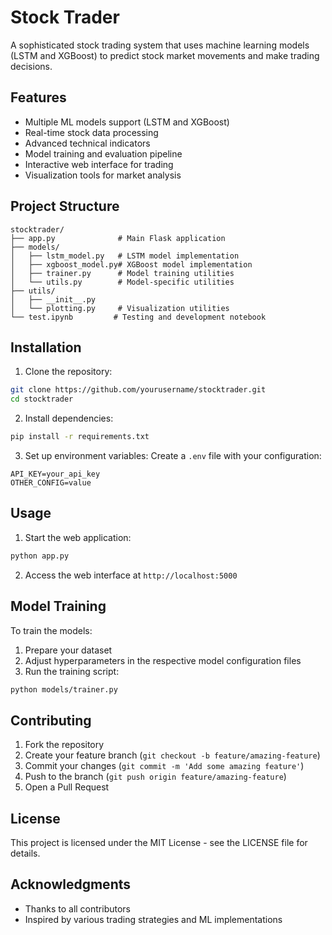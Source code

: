 # Stock Trader

A sophisticated stock trading system that uses machine learning models (LSTM and XGBoost) to predict stock market movements and make trading decisions.

## Features

- Multiple ML models support (LSTM and XGBoost)
- Real-time stock data processing
- Advanced technical indicators
- Model training and evaluation pipeline
- Interactive web interface for trading
- Visualization tools for market analysis

## Project Structure

```
stocktrader/
├── app.py              # Main Flask application
├── models/
│   ├── lstm_model.py   # LSTM model implementation
│   ├── xgboost_model.py# XGBoost model implementation
│   ├── trainer.py      # Model training utilities
│   └── utils.py        # Model-specific utilities
├── utils/
│   ├── __init__.py
│   └── plotting.py     # Visualization utilities
└── test.ipynb         # Testing and development notebook
```

## Installation

1. Clone the repository:
```bash
git clone https://github.com/yourusername/stocktrader.git
cd stocktrader
```

2. Install dependencies:
```bash
pip install -r requirements.txt
```

3. Set up environment variables:
Create a `.env` file with your configuration:
```
API_KEY=your_api_key
OTHER_CONFIG=value
```

## Usage

1. Start the web application:
```bash
python app.py
```

2. Access the web interface at `http://localhost:5000`

## Model Training

To train the models:

1. Prepare your dataset
2. Adjust hyperparameters in the respective model configuration files
3. Run the training script:
```bash
python models/trainer.py
```

## Contributing

1. Fork the repository
2. Create your feature branch (`git checkout -b feature/amazing-feature`)
3. Commit your changes (`git commit -m 'Add some amazing feature'`)
4. Push to the branch (`git push origin feature/amazing-feature`)
5. Open a Pull Request

## License

This project is licensed under the MIT License - see the LICENSE file for details.

## Acknowledgments

- Thanks to all contributors
- Inspired by various trading strategies and ML implementations
